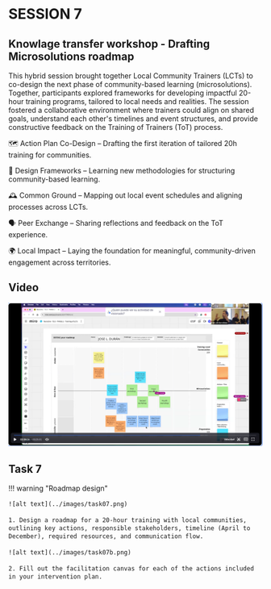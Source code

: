 # SESSION 7

## Knowlage transfer workshop - Drafting Microsolutions roadmap

This hybrid session brought together Local Community Trainers (LCTs) to co-design the next phase of community-based learning (microsolutions). Together, participants explored frameworks for developing impactful 20-hour training programs, tailored to local needs and realities. The session fostered a collaborative environment where trainers could align on shared goals, understand each other's timelines and event structures, and provide constructive feedback on the Training of Trainers (ToT) process.

🗺️ Action Plan Co-Design – Drafting the first iteration of tailored 20h training for communities.

🧩 Design Frameworks – Learning new methodologies for structuring community-based learning.

🕰️ Common Ground – Mapping out local event schedules and aligning processes across LCTs.

🗣️ Peer Exchange – Sharing reflections and feedback on the ToT experience.

🌍 Local Impact – Laying the foundation for meaningful, community-driven engagement across territories.


## Video

[![Session 7 - 09/04/2025](../../images/video07.png)](https://iaac.zoom.us/rec/share/wqM806qbf-iVOzSwuccb7vaxhRsFM9V28-v9Uy4mmLAd8MG4Dx8CE0Mxr-CAH2q-.fdXVbMx7IZ9BDHhV?startTime=1744182481000)


## Task 7 

!!! warning "Roadmap design"

    ![alt text](../images/task07.png)

    1. Design a roadmap for a 20-hour training with local communities, outlining key actions, responsible stakeholders, timeline (April to December), required resources, and communication flow.

    ![alt text](../images/task07b.png)

    2. Fill out the facilitation canvas for each of the actions included in your intervention plan.
 
